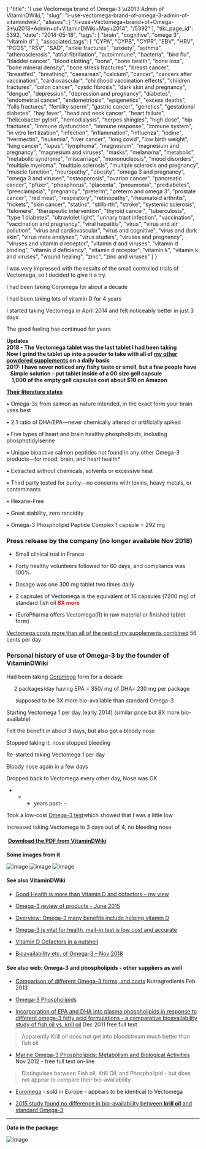 {
    "title": "I use Vectomega brand of Omega-3 \u2013 Admin of VitaminDWiki,",
    "slug": "i-use-vectomega-brand-of-omega-3-admin-of-vitamindwiki",
    "aliases": [
        "/I+use+Vectomega+brand+of+Omega-3+\u2013+Admin+of+VitaminDWiki+May+2014",
        "/5392"
    ],
    "tiki_page_id": 5392,
    "date": "2014-05-18",
    "tags": [
        "brain",
        "cognitive",
        "omega 3",
        "vitamin d"
    ],
    "associated_tags": [
        "CYPA",
        "CYPB",
        "CYPR",
        "EBV",
        "HRV",
        "PCOS",
        "RSV",
        "SAD",
        "ankle fractures",
        "anxiety",
        "asthma",
        "atherosclerosis",
        "atrial fibrillation",
        "autoimmune",
        "bacteria",
        "bird flu",
        "bladder cancer",
        "blood clotting",
        "bone",
        "bone health",
        "bone loss",
        "bone mineral density",
        "bone stress fractures",
        "breast cancer",
        "breastfed",
        "breathing",
        "caesarean",
        "calcium",
        "cancer",
        "cancers after vaccination",
        "cardiovascular",
        "childhood vaccination effects",
        "children fractures",
        "colon cancer",
        "cystic fibrosis",
        "dark skin and pregnancy",
        "dengue",
        "depression",
        "depression and pregnancy",
        "diabetes",
        "endometrial cancer",
        "endometriosis",
        "epigenetics",
        "excess deaths",
        "falls fractures",
        "fertility sperm",
        "gastric cancer",
        "genetics",
        "gestational diabetes",
        "hay fever",
        "head and neck cancer",
        "heart failure",
        "helicobacter pylori",
        "hemodialysis",
        "herpes shingles",
        "high dose",
        "hip fractures",
        "immune dysfunction",
        "immune response",
        "immune system",
        "in vitro fertilization",
        "infection",
        "inflammation",
        "influenza",
        "iodine",
        "ivermectin",
        "leukemia",
        "liver cancer",
        "long covid",
        "low birth weight",
        "lung cancer",
        "lupus",
        "lymphoma",
        "magnesium",
        "magnesium and pregnancy",
        "magnesium and viruses",
        "masks",
        "melanoma",
        "metabolic",
        "metabolic syndrome",
        "miscarriage",
        "mononucleosis",
        "mood disorders",
        "multiple myeloma",
        "multiple sclerosis",
        "multiple sclerosis and pregnancy",
        "muscle function",
        "neuropathy",
        "obesity",
        "omega 3 and pregnancy",
        "omega 3 and viruses",
        "osteoporosis",
        "ovarian cancer",
        "pancreatic cancer",
        "pfizer",
        "phosphorus",
        "placenta",
        "pneumonia",
        "prediabetes",
        "preeclampsia",
        "pregnancy",
        "preterm",
        "preterm and omega 3",
        "prostate cancer",
        "red meat",
        "respiratory",
        "retinopathy",
        "rheumatoid arthritis",
        "rickets",
        "skin cancer",
        "statins",
        "stillbirth",
        "stroke",
        "systemic sclerosis",
        "telomere",
        "therapeutic intervention",
        "thyroid cancer",
        "tuberculosis",
        "type 1 diabetes",
        "ultraviolet light",
        "urinary tract infection",
        "vaccination",
        "vaccination and pregnancy",
        "viral hepatitis",
        "virus",
        "virus and air pollution",
        "virus and cardiovascular",
        "virus and cognitive",
        "virus and dark skin",
        "virus meta analyses",
        "virus studies",
        "viruses and pregnancy",
        "viruses and vitamin d receptor",
        "vitamin d and viruses",
        "vitamin d binding",
        "vitamin d deficiency",
        "vitamin d receptor",
        "vitamin k",
        "vitamin k and viruses",
        "wound healing",
        "zinc",
        "zinc and viruses"
    ]
}


I was very impressed with the results of the small controlled trials of Vectomega, so I decided to give it a try.

I had been taking Coromega for about a decade

I had been taking lots of vitamin D for 4 years

I started taking Vectomega in April 2014 and felt noticeably better in just 3 days

The good feeling has continued for years

 **Updates   
2018 - The Vectomega tablet was the last tablet I had been taking  
 Now I grind the tablet up into a powder to take with all of [my other powdered supplements](/tags/my-other-powdered-supplements.html) on a daily basis  
2017: I have never noticed any fishy taste or smell, but a few people have  
 &nbsp; &nbsp;Simple solution - put tablet inside of a 00 size gell capsule  
 &nbsp; &nbsp; 1,000 of the empty gell capsules  cost about $10 on Amazon** 

 **[Their literature states](http://www.europharmausa.com/products/vectomega/%20)** 

• Omega-3s from salmon as nature intended, in the exact form    your brain uses best

• 2:1 ratio of DHA/EPA—never chemically altered or artificially spiked

• Five types of heart and brain healthy phospholipids,    including phosphotidylserine

• Unique bioactive salmon peptides not found in any other Omega-3 products—for mood, brain, and heart health*

• Extracted without chemicals, solvents or excessive heat

• Third party tested for purity—no concerns with toxins,    heavy metals, or contaminants

• Hexane-Free

• Great stability, zero rancidity

• Omega-3 Phospholipid   Peptide Complex 1 capsule = 292 mg

### Press release by the company (no longer available Nov 2018)

* Small clinical trial in France

* Forty healthy volunteers followed for 60 days, and compliance was 100%.

* Dosage  was one 300 mg tablet two times daily

* 2 capsules of Vectomega is the equivalent of 16 capsules (7200 mg) of standard fish oil  **<span style="color:#F00;">8X more</span>** 

* (EuroPharma offers Vectomega(R) in raw material or finished tablet form)

[Vectomega costs more than all of the rest of my supplements combined](/tags/vectomega-costs-more-than-all-of-the-rest-of-my-supplements-combined.html) 56 cents per day

### Personal history of use of Omega-3 by the founder of VitaminDWiki

Had been taking [Coromega](https://www.amazon.com/Coromega-Omega3-Squeeze-Packets-120-Count/dp/B003V7YLIG/ref=sr_1_1_a_it?ie=UTF8&qid=1502099770&sr=8-1&keywords=coromega&th=1) form for a decade

&nbsp; &nbsp; &nbsp;2 packages/day having EPA = 350/ mg of DHA= 230 mg per package

&nbsp; &nbsp; &nbsp; supposed to be 3X more bio-available than standard Omega-3

Starting Vectomega 1 per day (early 2014) (similar price but 8X more bio-available)

Felt the benefit in about 3 days, but also got a bloody nose

Stopped taking it, nose stopped bleeding

Re-started taking Vectomega 1 per day

Bloody nose again in a few days

Dropped back to Vectomega every other day, Nose was OK

- - - years past- - 

Took a low-cost [Omega-3 test](/tags/omega-3-test.html)which showed that I was a little low

Increased taking Vectomega to 3 days out of 4, no bleeding nose

####  **<i class="fas fa-file-pdf" style="margin-right: 0.3em;"></i><a href="https://d378j1rmrlek7x.cloudfront.net/attachments/pdf/vectomega-shaffer-s.pdf">Download the PDF from VitaminDWiki</a>** 

 **Some images from it** 

<img src="https://d378j1rmrlek7x.cloudfront.net/attachments/jpeg/vectomega.jpg" alt="image">
<img src="https://d378j1rmrlek7x.cloudfront.net/attachments/jpeg/shaffer-processing.jpg" alt="image">

<img src="https://d378j1rmrlek7x.cloudfront.net/attachments/jpeg/shaffer-50x-more.jpg" alt="image">

#### See also VitaminDWiki

* [Good Health is more than Vitamin D and cofactors – my view](/tags/good-health-is-more-than-vitamin-d-and-cofactors-my-view.html)

* [Omega-3 review of products - June 2015](/tags/omega-3-review-of-products-june-2015.html)

* [Overview: Omega-3 many benefits include helping vitamin D](/posts/overview-omega-3-many-benefits-include-helping-vitamin-d)

* [Omega-3 is vital for health, mail-in test is low cost and accurate](/tags/omega-3-is-vital-for-health-mail-in-test-is-low-cost-and-accurate.html)

* [Vitamin D Cofactors in a nutshell](/tags/vitamin-d-cofactors-in-a-nutshell.html)

* [Bioavailability etc. of Omega-3 – Nov 2018](/tags/bioavailability-etc-of-omega-3-nov-2018.html)

#### See also web: Omega-3 and phospholipids - other suppliers as well

* [Comparison of different Omega-3 forms, and costs](http://www.nutraingredients-usa.com/Research/Battle-of-the-omega-3-forms-Triglycerides-ethyl-esters-or-phospholipids) Nutragredients  Feb 2013

* [Omega-3 Phospholipids](http://omega3phospholipids.krill-oil-reviews.com/)

* [Incorporation of EPA and DHA into plasma phospholipids in response to different omega-3 fatty acid formulations - a comparative bioavailability study of fish oil vs. krill oil](http://www.lipidworld.com/content/10/1/145) Dec 2011  free full text

> Apparently Krill oil does not get into bloodstream much better than fish oil

* [Marine Omega-3 Phospholipids: Metabolism and Biological Activities](http://www.mdpi.com/1422-0067/13/11/15401) Nov 2012 - free full text on-line

> Distinguises between Fish oil, Krill Oil, and Phospholipid - but does not appear to compare their bio-availability

* [Euromega](http://www.euromedicausa.com/products/euromega-3/) - sold in Europe - appears to be identical to Vectomega

* [2015 study found no difference in bio-availability between  **krill oil** and standard Omega-3](http://www.biomedcentral.com/content/pdf/s12944-015-0015-4.pdf)

---

 **Data in the package** 

<img src="https://d378j1rmrlek7x.cloudfront.net/attachments/jpeg/vectomega-1-6-oz-salmon.jpg" alt="image">